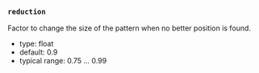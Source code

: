 ### `reduction`

Factor to change the size of the pattern when no better position is found.


  - type: float
  - default: 0.9
  - typical range: 0.75 ... 0.99
